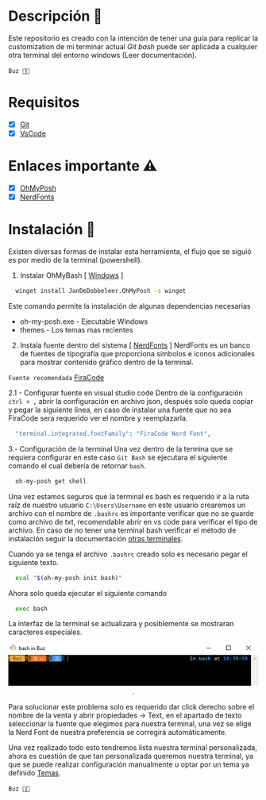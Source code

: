 
# Descripción 🚀

Este repositorio es creado con la intención de tener una guía para replicar la customization de mi terminar actual *Git bash* puede ser aplicada a cualquier otra terminal del entorno windows (Leer documentación).

`Buz 👩‍🚀`

# Requisitos

- [X] [Git](https://git-scm.com/downloads)
- [X] [VsCode](https://code.visualstudio.com/)

# Enlaces importante ⚠

- [X] [OhMyPosh](https://ohmyposh.dev/docs/)
- [X] [NerdFonts](https://www.nerdfonts.com/)

# Instalación 💾
Existen diversas formas de instalar esta herramienta, el flujo que se siguió es por medio de la terminal (powershell).

1. Instalar OhMyBash [ [Windows](https://ohmyposh.dev/docs/installation/windows) ]
```sh
  winget install JanDeDobbeleer.OhMyPosh -s winget
```

Este comando permite la instalación de algunas dependencias necesarias
- oh-my-posh.exe - Ejecutable Windows
- themes - Los temas mas recientes

2. Instala fuente dentro del sistema [ [NerdFonts](https://www.nerdfonts.com/) ]
NerdFonts es un banco de fuentes de tipografía que proporciona símbolos e iconos adicionales para mostrar contenido gráfico dentro de la terminal. 

`Fuente recomendada` [FiraCode](https://github.com/ryanoasis/nerd-fonts/releases/download/v2.3.0/FiraCode.zip)

2.1 - Configurar fuente en visual studio code
Dentro de la configuración `ctrl + ,` abrir la configuración en archivo json, después solo queda copiar y pegar la siguiente linea, en caso de instalar una fuente que no sea FiraCode sera requerido ver el nombre y reemplazarla.

```sh
  "terminal.integrated.fontFamily": "FiraCode Nerd Font",
```

3.- Configuración de la terminal
Una vez dentro de la termina que se requiera configurar en este caso `Git Bash` se ejecutara el siguiente comando el cual debería de retornar `bash`.

```sh
  oh-my-posh get shell
```

Una vez estamos seguros que la terminal es bash es requerido ir a la ruta raíz de nuestro usuario `C:\Users\Username` en este usuario crearemos un archivo con el nombre de `.bashrc` es importante verificar que no se guarde como archivo de txt, recomendable abrir en vs code para verificar el tipo de archivo. En caso de no tener una terminal bash verificar el método de instalación seguir la documentación [otras terminales](https://ohmyposh.dev/docs/installation/prompt).

Cuando ya se tenga el archivo `.bashrc` creado solo es necesario pegar el siguiente texto.

```sh 
  eval "$(oh-my-posh init bash)"
```

Ahora solo queda ejecutar el siguiente comando 

```sh 
  exec bash
```

La interfaz de la terminal se actualizara y posiblemente se mostraran caracteres especiales.

<center> 

![Terminal con caracteres especiales](/images/FirstConsole.PNG "Ejemplo de terminal").

</center>


Para solucionar este problema solo es requerido dar click derecho sobre el nombre de la venta y abrir propiedades -> Text, en el apartado de texto seleccionar la fuente que elegimos para nuestra terminal, una vez se elige la Nerd Font de nuestra preferencia se corregirá automáticamente.

Una vez realizado todo esto tendremos lista nuestra terminal personalizada, ahora es cuestión de que tan personalizada queremos nuestra terminal, ya que se puede realizar configuración manualmente u optar por un tema ya definido [Temas](https://ohmyposh.dev/docs/themes).


`Buz 👩‍🚀`

